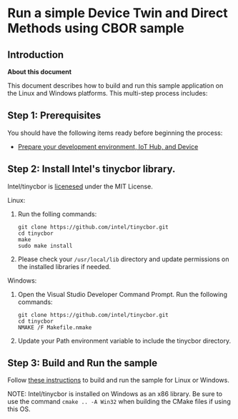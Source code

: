 # Run a simple Device Twin and Direct Methods using CBOR sample

## Introduction

**About this document**

This document describes how to build and run this sample application on the Linux and Windows platforms. This multi-step process includes:

<a name="Step-1-Prerequisites"></a>

## Step 1: Prerequisites

You should have the following items ready before beginning the process:

-   [Prepare your development environment, IoT Hub, and Device](https://github.com/Azure/azure-iot-sdk-c/tree/master/iothub_client/samples#how-to-compile-and-run-the-samples)


## Step 2: Install Intel's tinycbor library.
Intel/tinycbor is [licenesed](https://github.com/intel/tinycbor/blob/master/LICENSE) under the MIT License.

Linux:

1. Run the folling commands:

    ```
    git clone https://github.com/intel/tinycbor.git
    cd tinycbor
    make
    sudo make install
    ```

2.  Please check your `/usr/local/lib` directory and update permissions on the installed libraries if needed.

Windows:

1.  Open the Visual Studio Developer Command Prompt. Run the following commands:

    ```
    git clone https://github.com/intel/tinycbor.git
    cd tinycbor
    NMAKE /F Makefile.nmake
    ```

2.  Update your Path environment variable to include the tinycbor directory.

<a name="Step-2-Build"></a>

## Step 3: Build and Run the sample

Follow [these instructions](https://github.com/Azure/azure-iot-sdk-c/blob/master/doc/devbox_setup.md) to build and run the sample for Linux or Windows.

NOTE: Intel/tinycbor is installed on Windows as an x86 library. Be sure to use the command `cmake .. -A Win32` when building the CMake files if using this OS.
